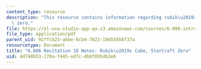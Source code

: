 ```yaml
---
content_type: resource
description: "This resource contains information regarding rubik\u2019s cube, starcraft\
  \ zero."
file: https://ol-ocw-studio-app-qa.s3.amazonaws.com/courses/6-006-introduction-to-algorithms-fall-2011/4d748b53270af445ed7cdbbf895db3e6_MIT6_006F11_rec16.pdf
file_type: application/pdf
parent_uid: 92ffcb23-abbe-6cb4-7823-19d55858f37a
resourcetype: Document
title: "6.006 Recitation 16 Notes: Rubik\u2019s Cube, StarCraft Zero"
uid: 4d748b53-270a-f445-ed7c-dbbf895db3e6
---
```

